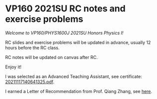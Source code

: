 # VP160 2021SU RC notes and exercise problems

*Welcome to VP160/PHYS1600J 2021SU Honors Physics I!*

RC slides and exercise problems will be updated in advance, usually 12 hours before the RC class.

RC notes will be updated on canvas after RC.

Enjoy it!

I was selected as an Advanced Teaching Assistant, see certificate: [20211117140641325.pdf](20211117140641325.pdf).

I earned a Letter of Recommendation from Prof. Qiang Zhang, see [here](20211117140615507.pdf).

